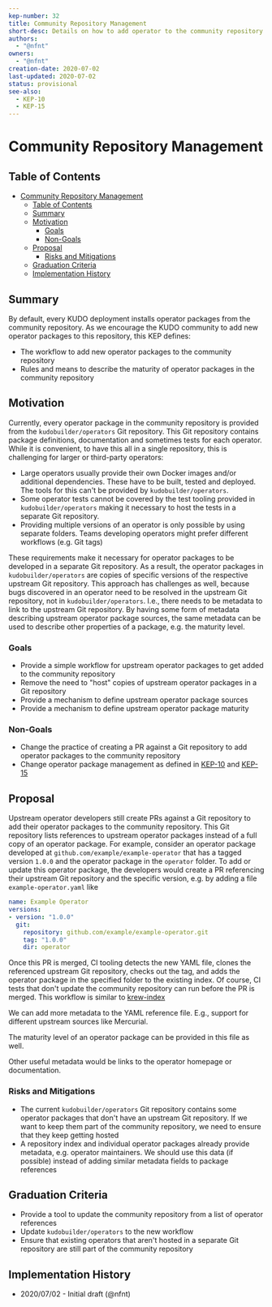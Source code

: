 ```yaml
---
kep-number: 32
title: Community Repository Management
short-desc: Details on how to add operator to the community repository
authors:
  - "@nfnt"
owners:
  - "@nfnt"
creation-date: 2020-07-02
last-updated: 2020-07-02
status: provisional
see-also:
  - KEP-10
  - KEP-15
---
```


# Community Repository Management

## Table of Contents

- [Community Repository Management](#community-repository-management)
  - [Table of Contents](#table-of-contents)
  - [Summary](#summary)
  - [Motivation](#motivation)
    - [Goals](#goals)
    - [Non-Goals](#non-goals)
  - [Proposal](#proposal)
    - [Risks and Mitigations](#risks-and-mitigations)
  - [Graduation Criteria](#graduation-criteria)
  - [Implementation History](#implementation-history)

## Summary

By default, every KUDO deployment installs operator packages from the community repository. As we encourage the KUDO community to add new operator packages to this repository, this KEP defines:

- The workflow to add new operator packages to the community repository
- Rules and means to describe the maturity of operator packages in the community repository

## Motivation

Currently, every operator package in the community repository is provided from the `kudobuilder/operators` Git repository. This Git repository contains package definitions, documentation and sometimes tests for each operator. While it is convenient, to have this all in a single repository, this is challenging for larger or third-party operators:

- Large operators usually provide their own Docker images and/or additional dependencies. These have to be built, tested and deployed. The tools for this can't be provided by `kudobuilder/operators`.
- Some operator tests cannot be covered by the test tooling provided in `kudobuilder/operators` making it necessary to host the tests in a separate Git repository.
- Providing multiple versions of an operator is only possible by using separate folders. Teams developing operators might prefer different workflows (e.g. Git tags)

These requirements make it necessary for operator packages to be developed in a separate Git repository. As a result, the operator packages in `kudobuilder/operators` are copies of specific versions of the respective upstream Git repository. This approach has challenges as well, because bugs discovered in an operator need to be resolved in the upstream Git repository, not in `kudobuilder/operators`. I.e., there needs to be metadata to link to the upstream Git repository. By having some form of metadata describing upstream operator package sources, the same metadata can be used to describe other properties of a package, e.g. the maturity level.

### Goals

- Provide a simple workflow for upstream operator packages to get added to the community repository
- Remove the need to "host" copies of upstream operator packages in a Git repository
- Provide a mechanism to define upstream operator package sources
- Provide a mechanism to define upstream operator package maturity

### Non-Goals

- Change the practice of creating a PR against a Git repository to add operator packages to the community repository
- Change operator package management as defined in [KEP-10](0010-package-manager.md) and [KEP-15](0015-repository-management.md)

## Proposal

Upstream operator developers still create PRs against a Git repository to add their operator packages to the community repository. This Git repository lists references to upstream operator packages instead of a full copy of an operator package. For example, consider an operator package developed at `github.com/example/example-operator` that has a tagged version `1.0.0` and the operator package in the `operator` folder. To add or update this operator package, the developers would create a PR referencing their upstream Git repository and the specific version, e.g. by adding a file `example-operator.yaml` like

```yaml
name: Example Operator
versions:
- version: "1.0.0"
  git:
    repository: github.com/example/example-operator.git
    tag: "1.0.0"
    dir: operator
```

Once this PR is merged, CI tooling detects the new YAML file, clones the referenced upstream Git repository, checks out the tag, and adds the operator package in the specified folder to the existing index. Of course, CI tests that don't update the community repository can run before the PR is merged. This workflow is similar to [krew-index](https://github.com/kubernetes-sigs/krew-index)

We can add more metadata to the YAML reference file. E.g., support for different upstream sources like Mercurial.

The maturity level of an operator package can be provided in this file as well.

Other useful metadata would be links to the operator homepage or documentation.

### Risks and Mitigations

- The current `kudobuilder/operators` Git repository contains some operator packages that don't have an upstream Git repository. If we want to keep them part of the community repository, we need to ensure that they keep getting hosted
- A repository index and individual operator packages already provide metadata, e.g. operator maintainers. We should use this data (if possible) instead of adding similar metadata fields to package references

## Graduation Criteria

- Provide a tool to update the community repository from a list of operator references
- Update `kudobuilder/operators` to the new workflow
- Ensure that existing operators that aren't hosted in a separate Git repository are still part of the community repository

## Implementation History

- 2020/07/02 - Initial draft (@nfnt)
